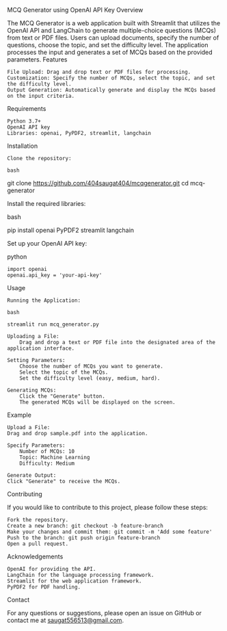 MCQ Generator using OpenAI API Key
Overview

The MCQ Generator is a web application built with Streamlit that utilizes the OpenAI API and LangChain to generate multiple-choice questions (MCQs) from text or PDF files. Users can upload documents, specify the number of questions, choose the topic, and set the difficulty level. The application processes the input and generates a set of MCQs based on the provided parameters.
Features

    File Upload: Drag and drop text or PDF files for processing.
    Customization: Specify the number of MCQs, select the topic, and set the difficulty level.
    Output Generation: Automatically generate and display the MCQs based on the input criteria.

Requirements

    Python 3.7+
    OpenAI API key
    Libraries: openai, PyPDF2, streamlit, langchain

Installation

    Clone the repository:

    bash

git clone https://github.com/404saugat404/mcqgenerator.git
cd mcq-generator

Install the required libraries:

bash

pip install openai PyPDF2 streamlit langchain

Set up your OpenAI API key:

python

    import openai
    openai.api_key = 'your-api-key'

Usage

    Running the Application:

    bash

    streamlit run mcq_generator.py

    Uploading a File:
        Drag and drop a text or PDF file into the designated area of the application interface.

    Setting Parameters:
        Choose the number of MCQs you want to generate.
        Select the topic of the MCQs.
        Set the difficulty level (easy, medium, hard).

    Generating MCQs:
        Click the "Generate" button.
        The generated MCQs will be displayed on the screen.

Example

    Upload a File:
    Drag and drop sample.pdf into the application.

    Specify Parameters:
        Number of MCQs: 10
        Topic: Machine Learning
        Difficulty: Medium

    Generate Output:
    Click "Generate" to receive the MCQs.

Contributing

If you would like to contribute to this project, please follow these steps:

    Fork the repository.
    Create a new branch: git checkout -b feature-branch
    Make your changes and commit them: git commit -m 'Add some feature'
    Push to the branch: git push origin feature-branch
    Open a pull request.

Acknowledgements

    OpenAI for providing the API.
    LangChain for the language processing framework.
    Streamlit for the web application framework.
    PyPDF2 for PDF handling.

Contact

For any questions or suggestions, please open an issue on GitHub or contact me at saugat556513@gmail.com.
